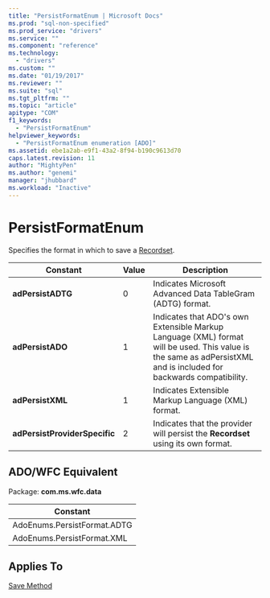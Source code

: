 ```yaml
---
title: "PersistFormatEnum | Microsoft Docs"
ms.prod: "sql-non-specified"
ms.prod_service: "drivers"
ms.service: ""
ms.component: "reference"
ms.technology:
  - "drivers"
ms.custom: ""
ms.date: "01/19/2017"
ms.reviewer: ""
ms.suite: "sql"
ms.tgt_pltfrm: ""
ms.topic: "article"
apitype: "COM"
f1_keywords: 
  - "PersistFormatEnum"
helpviewer_keywords: 
  - "PersistFormatEnum enumeration [ADO]"
ms.assetid: ebe1a2ab-e9f1-43a2-8f94-b190c9613d70
caps.latest.revision: 11
author: "MightyPen"
ms.author: "genemi"
manager: "jhubbard"
ms.workload: "Inactive"
---
```

# PersistFormatEnum
Specifies the format in which to save a [Recordset](../../../ado/reference/ado-api/recordset-object-ado.md).  
  
|Constant|Value|Description|  
|--------------|-----------|-----------------|  
|**adPersistADTG**|0|Indicates Microsoft Advanced Data TableGram (ADTG) format.|  
|**adPersistADO**|1|Indicates that ADO's own Extensible Markup Language (XML) format will be used. This value is the same as adPersistXML and is included for backwards compatibility.|  
|**adPersistXML**|1|Indicates Extensible Markup Language (XML) format.|  
|**adPersistProviderSpecific**|2|Indicates that the provider will persist the **Recordset** using its own format.|  
  
## ADO/WFC Equivalent  
 Package: **com.ms.wfc.data**  
  
|Constant|  
|--------------|  
|AdoEnums.PersistFormat.ADTG|  
|AdoEnums.PersistFormat.XML|  
  
## Applies To  
 [Save Method](../../../ado/reference/ado-api/save-method.md)
